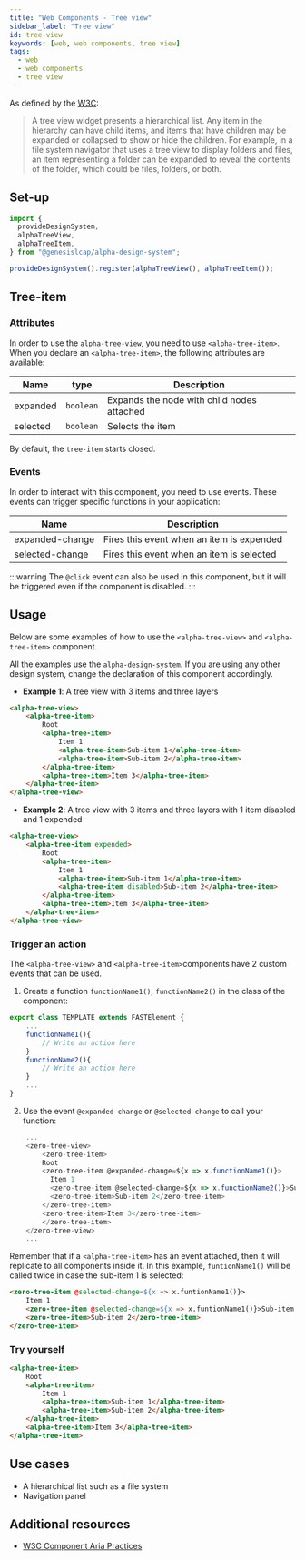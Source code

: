 ```yaml
---
title: "Web Components - Tree view"
sidebar_label: "Tree view"
id: tree-view
keywords: [web, web components, tree view]
tags:
  - web
  - web components
  - tree view
---
```


As defined by the [W3C](https://w3c.github.io/aria/#tree):

> A tree view widget presents a hierarchical list. Any item in the hierarchy can have child items, and items that have children may be expanded or collapsed to show or hide the children. For example, in a file system navigator that uses a tree view to display folders and files, an item representing a folder can be expanded to reveal the contents of the folder, which could be files, folders, or both.

## Set-up

```ts
import {
  provideDesignSystem,
  alphaTreeView,
  alphaTreeItem,
} from "@genesislcap/alpha-design-system";

provideDesignSystem().register(alphaTreeView(), alphaTreeItem());
```

## Tree-item

### Attributes
In order to use the `alpha-tree-view`, you need to use `<alpha-tree-item>`. When you declare an `<alpha-tree-item>`, the following attributes are available:

| Name     | type      | Description                                |
|----------|-----------|--------------------------------------------|
| expanded | `boolean` | Expands the node with child nodes attached |
| selected | `boolean` | Selects the item                           |

By default, the `tree-item` starts closed.

### Events

In order to interact with this component, you need to use events. These events can trigger specific functions in your application:

| Name            | Description                               |
|-----------------|-------------------------------------------|
| expanded-change | Fires this event when an item is expended |
| selected-change | Fires this event when an item is selected |

:::warning
The `@click` event can also be used in this component, but it will be triggered even if the component is disabled.
:::

## Usage

Below are some examples of how to use the `<alpha-tree-view>` and `<alpha-tree-item>` component.

All the examples use the `alpha-design-system`. If you are using any other design system, change the declaration of this component accordingly.

- **Example 1**: A tree view with 3 items and three layers
```html title="Example 1"
<alpha-tree-view>
    <alpha-tree-item>
        Root
        <alpha-tree-item>
            Item 1
            <alpha-tree-item>Sub-item 1</alpha-tree-item>
            <alpha-tree-item>Sub-item 2</alpha-tree-item>
        </alpha-tree-item>
        <alpha-tree-item>Item 3</alpha-tree-item>
    </alpha-tree-item>
</alpha-tree-view>
```
- **Example 2**: A tree view with 3 items and three layers with 1 item disabled and 1 expended
```html title="Example 2"
<alpha-tree-view>
    <alpha-tree-item expended>
        Root
        <alpha-tree-item>
            Item 1
            <alpha-tree-item>Sub-item 1</alpha-tree-item>
            <alpha-tree-item disabled>Sub-item 2</alpha-tree-item>
        </alpha-tree-item>
        <alpha-tree-item>Item 3</alpha-tree-item>
    </alpha-tree-item>
</alpha-tree-view>
```

### Trigger an action
The `<alpha-tree-view>` and `<alpha-tree-item>`components have 2 custom events that can be used.

1. Create a function `functionName1()`, `functionName2()` in the class of the component:

```js {3,6}
export class TEMPLATE extends FASTElement {
    ...
    functionName1(){
        // Write an action here
    }
    functionName2(){
        // Write an action here
    }
    ...
}
```

2. Use the event `@expanded-change` or `@selected-change` to call your function:

```js {5,7}
    ...
    <zero-tree-view>
        <zero-tree-item>
        Root
        <zero-tree-item @expanded-change=${x => x.functionName1()}>
          Item 1
          <zero-tree-item @selected-change=${x => x.functionName2()}>Sub-item 1</zero-tree-item>
          <zero-tree-item>Sub-item 2</zero-tree-item>
        </zero-tree-item>
        <zero-tree-item>Item 3</zero-tree-item>
        </zero-tree-item>
    </zero-tree-view>
    ...
```

Remember that if a `<alpha-tree-item>` has an event attached, then it will replicate to all components inside it.
In this example, `funtionName1()` will be called twice in case the sub-item 1 is selected:

```html
<zero-tree-item @selected-change=${x => x.funtionName1()}>
    Item 1
    <zero-tree-item @selected-change=${x => x.funtionName1()}>Sub-item 1</zero-tree-item>
    <zero-tree-item>Sub-item 2</zero-tree-item>
</zero-tree-item>
```

### Try yourself

```html live
<alpha-tree-item>
    Root
    <alpha-tree-item>
        Item 1
        <alpha-tree-item>Sub-item 1</alpha-tree-item>
        <alpha-tree-item>Sub-item 2</alpha-tree-item>
    </alpha-tree-item>
    <alpha-tree-item>Item 3</alpha-tree-item>
</alpha-tree-item>
```

## Use cases

- A hierarchical list such as a file system
- Navigation panel

## Additional resources

- [W3C Component Aria Practices](https://www.w3.org/TR/wai-aria/#tree)

